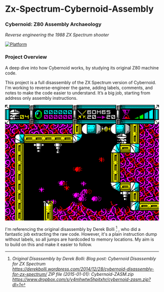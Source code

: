 # Zx-Spectrum-Cybernoid-Assembly

### Cybernoid: Z80 Assembly Archaeology
_Reverse engineering the 1988 ZX Spectrum shooter_

[![Platform](https://img.shields.io/badge/ZX_Spectrum-48K-red?logo=retroarch)](https://en.wikipedia.org/wiki/ZX_Spectrum)  

### Project Overview
A deep dive into how Cybernoid works, by studying its original Z80 machine code.

This project is a full disassembly of the ZX Spectrum version of Cybernoid.
I'm working to reverse-engineer the game, adding labels, comments, and notes to make the code easier to understand. It’s a big job, starting from address only assembly instructions.

![Cybernoid](/asm/images/cybernoid-1st-screen.png)  

I'm referencing the original disassembly by Derek Bolli [^1footnote]
, who did a fantastic job extracting the raw code. However, it's a plain instruction dump without labels, so all jumps are hardcoded to memory locations. My aim is to build on this and make it easier to follow.
[^1footnote]: *Original Disassembly by Derek Bolli:*
*Blog post: Cybernoid Disassembly for ZX Spectrum*\
*https://derekbolli.wordpress.com/2014/12/28/cybernoid-disassembly-for-zx-spectrum/*
*ZIP file (2015-01-01): Cybernoid-ZASM.zip*\
*https://www.dropbox.com/s/y4mhwtw5hpitxhr/cybernoid-zasm.zip?dl=1*
